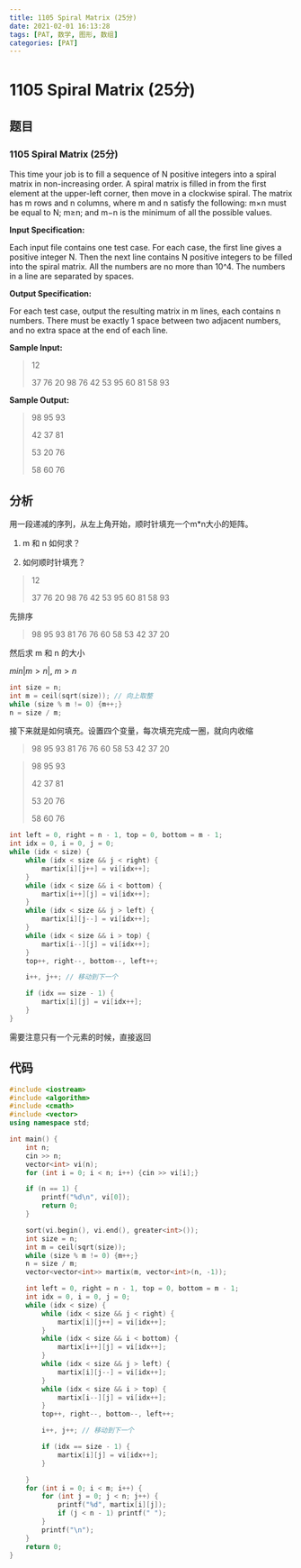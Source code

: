 ```yaml
---
title: 1105 Spiral Matrix (25分)
date: 2021-02-01 16:13:28
tags: [PAT, 数学, 图形, 数组]
categories: [PAT]
---
```


# 1105 Spiral Matrix (25分)

## 题目

### 1105 Spiral Matrix (25分)

This time your job is to fill a sequence of N positive integers into a spiral matrix in non-increasing order. A spiral matrix is filled in from the first element at the upper-left corner, then move in a clockwise spiral. The matrix has m rows and n columns, where m and n satisfy the following: m×n must be equal to N; m≥n; and m−n is the minimum of all the possible values.

**Input Specification:**

Each input file contains one test case. For each case, the first line gives a positive integer N. Then the next line contains N positive integers to be filled into the spiral matrix. All the numbers are no more than 10^4. The numbers in a line are separated by spaces.

**Output Specification:**

For each test case, output the resulting matrix in m lines, each contains n numbers. There must be exactly 1 space between two adjacent numbers, and no extra space at the end of each line.

**Sample Input:**

> 12
>
> 37 76 20 98 76 42 53 95 60 81 58 93

**Sample Output:**

> 98 95 93
>
> 42 37 81
>
> 53 20 76
>
> 58 60 76

## 分析

用一段递减的序列，从左上角开始，顺时针填充一个m*n大小的矩阵。

1. m 和 n 如何求？

2. 如何顺时针填充？

> 12
>
> 37 76 20 98 76 42 53 95 60 81 58 93

先排序

> 98 95 93 81 76 76 60 58 53 42 37 20

然后求 m 和 n 的大小

$min{|m>n|}$, $m > n$

```C++
int size = n;
int m = ceil(sqrt(size)); // 向上取整
while (size % m != 0) {m++;}
n = size / m;
```

接下来就是如何填充。设置四个变量，每次填充完成一圈，就向内收缩

> 98 95 93 81 76 76 60 58 53 42 37 20

> 98 95 93
>
> 42 37 81
>
> 53 20 76
>
> 58 60 76

```C++
int left = 0, right = n - 1, top = 0, bottom = m - 1;
int idx = 0, i = 0, j = 0;
while (idx < size) {
	while (idx < size && j < right) {
		martix[i][j++] = vi[idx++];
	}
	while (idx < size && i < bottom) {
		martix[i++][j] = vi[idx++];
	}
	while (idx < size && j > left) {
		martix[i][j--] = vi[idx++];
	}
	while (idx < size && i > top) {
		martix[i--][j] = vi[idx++];
	}
	top++, right--, bottom--, left++;

	i++, j++; // 移动到下一个

	if (idx == size - 1) {
		martix[i][j] = vi[idx++];
	}
}
```

需要注意只有一个元素的时候，直接返回


## 代码

```C++
#include <iostream>
#include <algorithm>
#include <cmath>
#include <vector>
using namespace std;

int main() {
    int n;
    cin >> n;
    vector<int> vi(n);
    for (int i = 0; i < n; i++) {cin >> vi[i];}

    if (n == 1) {
        printf("%d\n", vi[0]);
        return 0;
    }

    sort(vi.begin(), vi.end(), greater<int>());
    int size = n;
    int m = ceil(sqrt(size));
    while (size % m != 0) {m++;}
    n = size / m;
    vector<vector<int>> martix(m, vector<int>(n, -1));

    int left = 0, right = n - 1, top = 0, bottom = m - 1;
    int idx = 0, i = 0, j = 0;
    while (idx < size) {
        while (idx < size && j < right) {
            martix[i][j++] = vi[idx++];
        }
        while (idx < size && i < bottom) {
            martix[i++][j] = vi[idx++];
        }
        while (idx < size && j > left) {
            martix[i][j--] = vi[idx++];
        }
        while (idx < size && i > top) {
            martix[i--][j] = vi[idx++];
        }
        top++, right--, bottom--, left++;

        i++, j++; // 移动到下一个

        if (idx == size - 1) {
            martix[i][j] = vi[idx++];
        }

    }
    for (int i = 0; i < m; i++) {
        for (int j = 0; j < n; j++) {
            printf("%d", martix[i][j]);
            if (j < n - 1) printf(" ");
        }
        printf("\n");
    }
    return 0;
}
```


